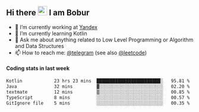 ## Hi there <img src="https://media.giphy.com/media/hvRJCLFzcasrR4ia7z/giphy.gif" width="25px" height="25px"> I am Bobur

- 💼 I’m currently working at [Yandex](https://yandex.ru/)
- 🌱 I’m currently learning Kotlin
- 💬 Ask me about anything related to Low Level Programming or Algorithm and Data Structures
- 📫 How to reach me: [@telegram](https://t.me/octoant) (see also [@leetcode](https://leetcode.com/octoant/))    

#### Coding stats in last week

<!--START_SECTION:waka-->

```txt
Kotlin            23 hrs 23 mins  ████████████████████████░   95.81 %
Java              32 mins         ▓░░░░░░░░░░░░░░░░░░░░░░░░   02.20 %
textmate          12 mins         ▒░░░░░░░░░░░░░░░░░░░░░░░░   00.85 %
TypeScript        8 mins          ░░░░░░░░░░░░░░░░░░░░░░░░░   00.57 %
GitIgnore file    5 mins          ░░░░░░░░░░░░░░░░░░░░░░░░░   00.35 %
```

<!--END_SECTION:waka-->
